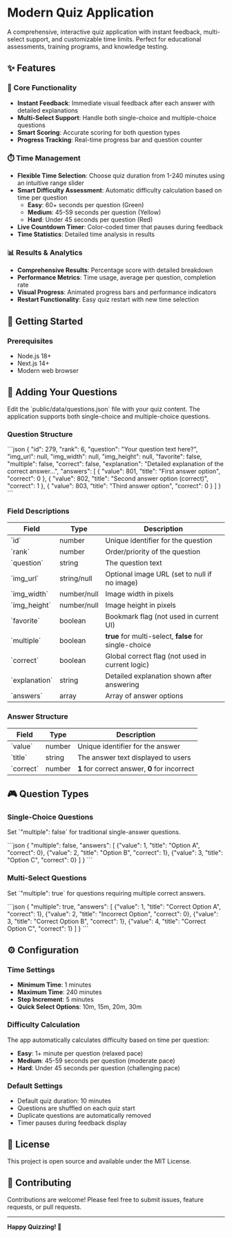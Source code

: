 # Modern Quiz Application

A comprehensive, interactive quiz application with instant feedback, multi-select support, and customizable time limits. Perfect for educational assessments, training programs, and knowledge testing.

## ✨ Features

### 🎯 Core Functionality
- **Instant Feedback**: Immediate visual feedback after each answer with detailed explanations
- **Multi-Select Support**: Handle both single-choice and multiple-choice questions
- **Smart Scoring**: Accurate scoring for both question types
- **Progress Tracking**: Real-time progress bar and question counter

### ⏱️ Time Management
- **Flexible Time Selection**: Choose quiz duration from 1-240 minutes using an intuitive range slider
- **Smart Difficulty Assessment**: Automatic difficulty calculation based on time per question
  - **Easy**: 60+ seconds per question (Green)
  - **Medium**: 45-59 seconds per question (Yellow) 
  - **Hard**: Under 45 seconds per question (Red)
- **Live Countdown Timer**: Color-coded timer that pauses during feedback
- **Time Statistics**: Detailed time analysis in results

### 📊 Results & Analytics
- **Comprehensive Results**: Percentage score with detailed breakdown
- **Performance Metrics**: Time usage, average per question, completion rate
- **Visual Progress**: Animated progress bars and performance indicators
- **Restart Functionality**: Easy quiz restart with new time selection

## 🚀 Getting Started

### Prerequisites
- Node.js 18+ 
- Next.js 14+
- Modern web browser

## 📝 Adding Your Questions

Edit the \`public/data/questions.json\` file with your quiz content. The application supports both single-choice and multiple-choice questions.

### Question Structure

\`\`\`json
{
  "id": 279,
  "rank": 6,
  "question": "Your question text here?",
  "img_url": null,
  "img_width": null,
  "img_height": null,
  "favorite": false,
  "multiple": false,
  "correct": false,
  "explanation": "Detailed explanation of the correct answer...",
  "answers": [
    {
      "value": 801,
      "title": "First answer option",
      "correct": 0
    },
    {
      "value": 802,
      "title": "Second answer option (correct)",
      "correct": 1
    },
    {
      "value": 803,
      "title": "Third answer option",
      "correct": 0
    }
  ]
}
\`\`\`

### Field Descriptions

| Field | Type | Description |
|-------|------|-------------|
| \`id\` | number | Unique identifier for the question |
| \`rank\` | number | Order/priority of the question |
| \`question\` | string | The question text |
| \`img_url\` | string/null | Optional image URL (set to null if no image) |
| \`img_width\` | number/null | Image width in pixels |
| \`img_height\` | number/null | Image height in pixels |
| \`favorite\` | boolean | Bookmark flag (not used in current UI) |
| \`multiple\` | boolean | **true** for multi-select, **false** for single-choice |
| \`correct\` | boolean | Global correct flag (not used in current logic) |
| \`explanation\` | string | Detailed explanation shown after answering |
| \`answers\` | array | Array of answer options |

### Answer Structure

| Field | Type | Description |
|-------|------|-------------|
| \`value\` | number | Unique identifier for the answer |
| \`title\` | string | The answer text displayed to users |
| \`correct\` | number | **1** for correct answer, **0** for incorrect |

## 🎮 Question Types

### Single-Choice Questions
Set \`"multiple": false\` for traditional single-answer questions.

\`\`\`json
{
  "multiple": false,
  "answers": [
    {"value": 1, "title": "Option A", "correct": 0},
    {"value": 2, "title": "Option B", "correct": 1},
    {"value": 3, "title": "Option C", "correct": 0}
  ]
}
\`\`\`

### Multi-Select Questions
Set \`"multiple": true\` for questions requiring multiple correct answers.

\`\`\`json
{
  "multiple": true,
  "answers": [
    {"value": 1, "title": "Correct Option A", "correct": 1},
    {"value": 2, "title": "Incorrect Option", "correct": 0},
    {"value": 3, "title": "Correct Option B", "correct": 1},
    {"value": 4, "title": "Correct Option C", "correct": 1}
  ]
}
\`\`\`

## ⚙️ Configuration

### Time Settings
- **Minimum Time**: 1 minutes
- **Maximum Time**: 240 minutes  
- **Step Increment**: 5 minutes
- **Quick Select Options**: 10m, 15m, 20m, 30m

### Difficulty Calculation
The app automatically calculates difficulty based on time per question:
- **Easy**: 1+ minute per question (relaxed pace)
- **Medium**: 45-59 seconds per question (moderate pace)
- **Hard**: Under 45 seconds per question (challenging pace)

### Default Settings
- Default quiz duration: 10 minutes
- Questions are shuffled on each quiz start
- Duplicate questions are automatically removed
- Timer pauses during feedback display

## 📄 License

This project is open source and available under the MIT License.

## 🤝 Contributing

Contributions are welcome! Please feel free to submit issues, feature requests, or pull requests.

---

**Happy Quizzing! 🎉**
